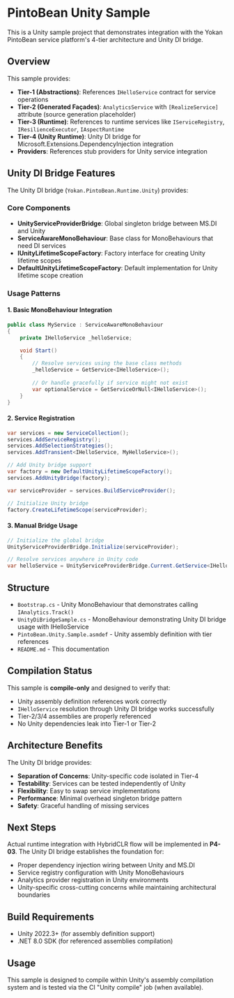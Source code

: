 # PintoBean Unity Sample

This is a Unity sample project that demonstrates integration with the Yokan PintoBean service platform's 4-tier architecture and Unity DI bridge.

## Overview

This sample provides:
- **Tier-1 (Abstractions)**: References `IHelloService` contract for service operations
- **Tier-2 (Generated Façades)**: `AnalyticsService` with `[RealizeService]` attribute (source generation placeholder)  
- **Tier-3 (Runtime)**: References to runtime services like `IServiceRegistry`, `IResilienceExecutor`, `IAspectRuntime`
- **Tier-4 (Unity Runtime)**: Unity DI bridge for Microsoft.Extensions.DependencyInjection integration
- **Providers**: References stub providers for Unity service integration

## Unity DI Bridge Features

The Unity DI bridge (`Yokan.PintoBean.Runtime.Unity`) provides:

### Core Components
- **UnityServiceProviderBridge**: Global singleton bridge between MS.DI and Unity
- **ServiceAwareMonoBehaviour**: Base class for MonoBehaviours that need DI services
- **IUnityLifetimeScopeFactory**: Factory interface for creating Unity lifetime scopes
- **DefaultUnityLifetimeScopeFactory**: Default implementation for Unity lifetime scope creation

### Usage Patterns

#### 1. Basic MonoBehaviour Integration
```csharp
public class MyService : ServiceAwareMonoBehaviour
{
    private IHelloService _helloService;

    void Start()
    {
        // Resolve services using the base class methods
        _helloService = GetService<IHelloService>();
        
        // Or handle gracefully if service might not exist
        var optionalService = GetServiceOrNull<IHelloService>();
    }
}
```

#### 2. Service Registration
```csharp
var services = new ServiceCollection();
services.AddServiceRegistry();
services.AddSelectionStrategies();
services.AddTransient<IHelloService, MyHelloService>();

// Add Unity bridge support
var factory = new DefaultUnityLifetimeScopeFactory();
services.AddUnityBridge(factory);

var serviceProvider = services.BuildServiceProvider();

// Initialize Unity bridge
factory.CreateLifetimeScope(serviceProvider);
```

#### 3. Manual Bridge Usage
```csharp
// Initialize the global bridge
UnityServiceProviderBridge.Initialize(serviceProvider);

// Resolve services anywhere in Unity code
var helloService = UnityServiceProviderBridge.Current.GetService<IHelloService>();
```

## Structure

- `Bootstrap.cs` - Unity MonoBehaviour that demonstrates calling `IAnalytics.Track()`
- `UnityDiBridgeSample.cs` - MonoBehaviour demonstrating Unity DI bridge usage with IHelloService
- `PintoBean.Unity.Sample.asmdef` - Unity assembly definition with tier references
- `README.md` - This documentation

## Compilation Status

This sample is **compile-only** and designed to verify that:
- Unity assembly definition references work correctly
- `IHelloService` resolution through Unity DI bridge works successfully  
- Tier-2/3/4 assemblies are properly referenced
- No Unity dependencies leak into Tier-1 or Tier-2

## Architecture Benefits

The Unity DI bridge provides:
- **Separation of Concerns**: Unity-specific code isolated in Tier-4
- **Testability**: Services can be tested independently of Unity
- **Flexibility**: Easy to swap service implementations
- **Performance**: Minimal overhead singleton bridge pattern
- **Safety**: Graceful handling of missing services

## Next Steps

Actual runtime integration with HybridCLR flow will be implemented in **P4-03**. The Unity DI bridge establishes the foundation for:
- Proper dependency injection wiring between Unity and MS.DI
- Service registry configuration with Unity MonoBehaviours
- Analytics provider registration in Unity environments
- Unity-specific cross-cutting concerns while maintaining architectural boundaries

## Build Requirements

- Unity 2022.3+ (for assembly definition support)
- .NET 8.0 SDK (for referenced assemblies compilation)

## Usage

This sample is designed to compile within Unity's assembly compilation system and is tested via the CI "Unity compile" job (when available).